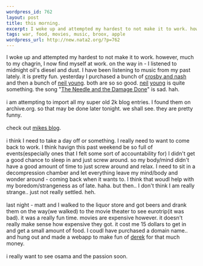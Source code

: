 ```yaml
--- 
wordpress_id: 762
layout: post
title: this morning.
excerpt: I woke up and attempted my hardest to not make it to work. however, much to my chagrin, I now find myself at work. on the way in - I listened to midnight oil's diesel and dust. I have been listening to music from my past lately. it is pretty fun. yesterday I purchased a bunch of crosby and nash and then a b...
tags: war, food, movies, music, broox, apple
wordpress_url: http://new.nata2.org/?p=762
---
```

I woke up and attempted my hardest to not make it to work. however, much to my chagrin, I now find myself at work. on the way in - I listened to midnight oil's diesel and dust. I have been listening to music from my past lately. it is pretty fun. yesterday I purchased a bunch of <a href="http://phobos.apple.com/WebObjects/MZStore.woa/wa/viewArtist?artistId=26435">crosby and nash</a> and then a bunch of <a href="http://phobos.apple.com/WebObjects/MZStore.woa/wa/viewArtist?artistId=147370">neil young</a>. both are so so good. <a href="http://phobos.apple.com/WebObjects/MZStore.woa/wa/viewAlbum?playlistId=614915">neil</a> <a href="http://phobos.apple.com/WebObjects/MZStore.woa/wa/viewAlbum?playlistId=614991">young</a> is quite something. the song "<a href="http://phobos.apple.com/WebObjects/MZStore.woa/wa/viewAlbum?playlistId=614915&selectedItemId=614889">The Needle and the Damage Done</a>" is sad. hah. <br/><br/>i am attempting to import all my super old 2k blog entries. I found them on archive.org. so that may be done later tonight. we shall see. they are pretty funny. <br/><br/>check out <a href="http://www.proxientunit.com/">mikes blog</a>.<br/><br/>i think I need to take a day off or something. I really need to want to come back to work. I think havign this past weekend be so full of events(especially ones that I felt some sort of accountability for) I didn't get a good chance to sleep in and just screw around. so my body/mind didn't have a good amount of time to just screw around and relax. I need to sit in a decompression chamber and let everything leave my mind/body and wonder around - coming back when it wants to. I think that woudl help with my boredom/strangeness as of late. haha. but then.. I don't think I am really strange.. just not really settled. heh. <br/><br/>last night - matt and I walked to the liquor store and got beers and drank them on the way(we walked) to the movie theater to see eurotrip(it was bad). it was a really fun time. movies are expensive however. it doesn't really make sense how expensive they got. it cost me 15 dollars to get in and get a small amount of food. I coudl have purchased a domain name.. and hung out and made a webapp to make fun of <a href="http://derek.broox.com">derek</a> for that much money. <br/><br/>i really want to see osama and the passion soon. 
